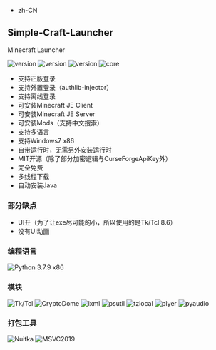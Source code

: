 - zh-CN
## Simple-Craft-Launcher
Minecraft Launcher 

![version](https://img.shields.io/badge/release-0.0.0-green)
![version](https://img.shields.io/badge/snapshot-0.0.0-yellow)
![version](https://img.shields.io/badge/dev-0.0.1-red)
![core](https://img.shields.io/badge/Core-0.0.1-green)

- 支持正版登录
- 支持外置登录（authlib-injector）
- 支持离线登录
- 可安装Minecraft JE Client
- 可安装Minecraft JE Server
- 可安装Mods（支持中文搜索）
- 支持多语言
- 支持Windows7 x86
- 自带运行时，无需另外安装运行时
- MIT开源（除了部分加密逻辑与CurseForgeApiKey外）
- 完全免费
- 多线程下载
- 自动安装Java

### 部分缺点
- UI丑（为了让exe尽可能的小，所以使用的是Tk/Tcl 8.6）
- 没有UI动画

### 编程语言
![Python 3.7.9 x86](https://img.shields.io/badge/Python_3.7.9_x86-3d7aab?style=for-the-badge&logo=python&logoColor=ffffff)

### 模块
![Tk/Tcl](https://img.shields.io/badge/Tk%20Tcl-8.6-red)
![CryptoDome](https://img.shields.io/badge/PyCryptoDome-3.19.0-green)
![lxml](https://img.shields.io/badge/lxml-4.9.3-green)
![psutil](https://img.shields.io/badge/psutil-5.9.5-green)
![tzlocal](https://img.shields.io/badge/tzlocal-5.1-green)
![plyer](https://img.shields.io/badge/plyer-2.1.0-green)
![pyaudio](https://img.shields.io/badge/pyaudio-0.2.13-green)

### 打包工具
![Nuitka](https://img.shields.io/badge/Nuitka-1.8.6-green)
![MSVC2019](https://img.shields.io/badge/MSVC_2019_x86-14.29.30133-green)
